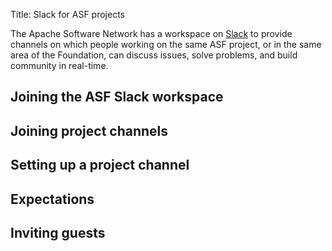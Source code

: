 Title: Slack for ASF projects

The Apache Software Network has a workspace on <a href="https://slack.com/" target="_blank">Slack</a> to provide channels on which people working on the same ASF project, or in the same area of the Foundation, can discuss issues, solve problems, and build community in real-time.

## Joining the ASF Slack workspace ##



## Joining project channels ##



## Setting up a project channel ##



## Expectations ##



## Inviting guests ##


